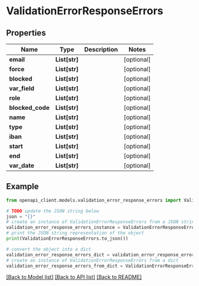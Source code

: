 # ValidationErrorResponseErrors


## Properties

Name | Type | Description | Notes
------------ | ------------- | ------------- | -------------
**email** | **List[str]** |  | [optional] 
**force** | **List[str]** |  | [optional] 
**blocked** | **List[str]** |  | [optional] 
**var_field** | **List[str]** |  | [optional] 
**role** | **List[str]** |  | [optional] 
**blocked_code** | **List[str]** |  | [optional] 
**name** | **List[str]** |  | [optional] 
**type** | **List[str]** |  | [optional] 
**iban** | **List[str]** |  | [optional] 
**start** | **List[str]** |  | [optional] 
**end** | **List[str]** |  | [optional] 
**var_date** | **List[str]** |  | [optional] 

## Example

```python
from openapi_client.models.validation_error_response_errors import ValidationErrorResponseErrors

# TODO update the JSON string below
json = "{}"
# create an instance of ValidationErrorResponseErrors from a JSON string
validation_error_response_errors_instance = ValidationErrorResponseErrors.from_json(json)
# print the JSON string representation of the object
print(ValidationErrorResponseErrors.to_json())

# convert the object into a dict
validation_error_response_errors_dict = validation_error_response_errors_instance.to_dict()
# create an instance of ValidationErrorResponseErrors from a dict
validation_error_response_errors_from_dict = ValidationErrorResponseErrors.from_dict(validation_error_response_errors_dict)
```
[[Back to Model list]](../README.md#documentation-for-models) [[Back to API list]](../README.md#documentation-for-api-endpoints) [[Back to README]](../README.md)


